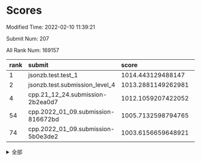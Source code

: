 # Scores

Modified Time: 2022-02-10 11:39:21

Submit Num: 207

All Rank Num: 169157

| rank |               submit               |       score        |       sigma        | pk_num |
| :--- | :--------------------------------- | :----------------- | :----------------- | :----- |
| 1    | jsonzb.test.test_1                 | 1014.443129488147  | 0.8565820950208595 | 3271   |
| 2    | jsonzb.test.submission_level_4     | 1013.2881149262981 | 0.8014933572110265 | 3269   |
| 4    | cpp.21_12_24.submission-2b2ea0d7   | 1012.1059207422052 | 0.7836672309434856 | 3269   |
| 54   | cpp.2022_01_09.submission-816672bd | 1005.7132598794765 | 0.7325745028347084 | 3273   |
| 74   | cpp.2022_01_09.submission-5b0e3de2 | 1003.6156659648921 | 0.717802554159316  | 3271   |


<details>
<summary>全部</summary>

| rank |                 submit                 |       score        |       sigma        | pk_num |
| :--- | :------------------------------------- | :----------------- | :----------------- | :----- |
| 1    | jsonzb.test.test_1                     | 1014.443129488147  | 0.8565820950208595 | 3271   |
| 2    | jsonzb.test.submission_level_4         | 1013.2881149262981 | 0.8014933572110265 | 3269   |
| 3    | gobigger.level_3.submission_level_3_8  | 1012.1348019669003 | 0.8015975760517577 | 3272   |
| 4    | cpp.21_12_24.submission-2b2ea0d7       | 1012.1059207422052 | 0.7836672309434856 | 3269   |
| 5    | gobigger.level_3.submission_level_3_42 | 1011.8536125789127 | 0.7594210642395328 | 3270   |
| 6    | gobigger.level_3.submission_level_3_34 | 1011.731209633678  | 0.7671049447951689 | 3269   |
| 7    | gobigger.level_3.submission_level_3_48 | 1011.2942127579954 | 0.7844667838366265 | 3267   |
| 8    | gobigger.level_3.submission_level_3_46 | 1011.1819739647871 | 0.7794046978580655 | 3272   |
| 9    | gobigger.level_3.submission_level_3_36 | 1011.0274915317343 | 0.7864737593762742 | 3276   |
| 10   | gobigger.level_3.submission_level_3_17 | 1010.6648036862198 | 0.7430601058335227 | 3271   |
| 11   | gobigger.level_3.submission_level_3_23 | 1010.5929771027388 | 0.7490648804014078 | 3270   |
| 12   | gobigger.level_3.submission_level_3_10 | 1010.5882815705743 | 0.7662955788862982 | 3273   |
| 13   | gobigger.level_3.submission_level_3_12 | 1010.5653573589916 | 0.79474141784343   | 3268   |
| 14   | gobigger.level_3.submission_level_3_25 | 1010.4908726443849 | 0.7491075549123749 | 3272   |
| 15   | gobigger.level_3.submission_level_3_26 | 1010.3342836303061 | 0.8048081751724446 | 3271   |
| 16   | gobigger.level_3.submission_level_3_31 | 1010.2785551685556 | 0.7632181422515482 | 3273   |
| 17   | gobigger.level_3.submission_level_3_9  | 1010.2738804181306 | 0.7695253822609136 | 3267   |
| 18   | gobigger.level_3.submission_level_3_19 | 1010.2555000605743 | 0.7711389942265875 | 3270   |
| 19   | gobigger.level_3.submission_level_3_28 | 1010.2255705776183 | 0.7417863843960244 | 3264   |
| 20   | gobigger.level_3.submission_level_3_43 | 1010.2113221987861 | 0.7582199671475285 | 3271   |
| 21   | gobigger.level_3.submission_level_3_7  | 1010.1985904152956 | 0.7427251033612813 | 3268   |
| 22   | gobigger.level_3.submission_level_3_22 | 1010.1325482800015 | 0.7427365431307192 | 3267   |
| 23   | gobigger.level_3.submission_level_3_13 | 1010.118262630871  | 0.7678847458406715 | 3272   |
| 24   | gobigger.level_3.submission_level_3_45 | 1010.0245752673194 | 0.7660125389497332 | 3265   |
| 25   | gobigger.level_3.submission_level_3_38 | 1009.9873106051508 | 0.7550766579687921 | 3269   |
| 26   | gobigger.level_3.submission_level_3_41 | 1009.9707032316338 | 0.7572346795734095 | 3272   |
| 27   | gobigger.level_3.submission_level_3_35 | 1009.9551071893485 | 0.7366602306283159 | 3268   |
| 28   | gobigger.level_3.submission_level_3_0  | 1009.9484639625291 | 0.7524761872854385 | 3270   |
| 29   | gobigger.level_3.submission_level_3_39 | 1009.9294930807425 | 0.7407929842471972 | 3272   |
| 30   | gobigger.level_3.submission_level_3_11 | 1009.9263523926564 | 0.7506746239710658 | 3275   |
| 31   | gobigger.level_3.submission_level_3_1  | 1009.719359346087  | 0.7614359662855557 | 3269   |
| 32   | gobigger.level_3.submission_level_3_30 | 1009.6916108876947 | 0.7545439301555559 | 3273   |
| 33   | gobigger.level_3.submission_level_3_40 | 1009.6752064454666 | 0.7691800932877986 | 3266   |
| 34   | gobigger.level_3.submission_level_3_6  | 1009.5930791445187 | 0.7392443323713584 | 3274   |
| 35   | gobigger.level_3.submission_level_3_3  | 1009.5774196177873 | 0.7435926996217217 | 3269   |
| 36   | gobigger.level_3.submission_level_3_2  | 1009.5476130244258 | 0.7487067720651481 | 3267   |
| 37   | gobigger.level_3.submission_level_3_15 | 1009.5276439212437 | 0.7705821530682591 | 3268   |
| 38   | gobigger.level_3.submission_level_3_27 | 1009.5060293793681 | 0.7236522464823242 | 3267   |
| 39   | gobigger.level_3.submission_level_3_5  | 1009.4962066998954 | 0.7393497979396525 | 3266   |
| 40   | gobigger.level_3.submission_level_3_4  | 1009.4721756593138 | 0.7600505086183164 | 3266   |
| 41   | gobigger.level_3.submission_level_3_49 | 1009.4413835130985 | 0.7389987687019519 | 3271   |
| 42   | gobigger.level_3.submission_level_3_20 | 1009.3315148865105 | 0.7471630536469792 | 3269   |
| 43   | gobigger.level_3.submission_level_3_18 | 1009.3004540135458 | 0.7506164657778248 | 3268   |
| 44   | gobigger.level_3.submission_level_3_37 | 1009.2627587647086 | 0.7388375022007717 | 3269   |
| 45   | gobigger.level_3.submission_level_3_47 | 1009.2355541480371 | 0.7636503397246509 | 3263   |
| 46   | gobigger.level_3.submission_level_3_32 | 1009.1628910760451 | 0.7669735741262489 | 3272   |
| 47   | gobigger.level_3.submission_level_3_29 | 1009.0646299203773 | 0.7408434470188918 | 3268   |
| 48   | gobigger.level_3.submission_level_3_16 | 1009.0377269078074 | 0.7461492050154933 | 3265   |
| 49   | gobigger.level_3.submission_level_3_24 | 1009.0373568276328 | 0.7409304814578819 | 3270   |
| 50   | gobigger.level_3.submission_level_3_44 | 1009.0276368181895 | 0.7461886816330227 | 3272   |
| 51   | gobigger.level_3.submission_level_3_21 | 1008.7038918860248 | 0.7432057134357036 | 3275   |
| 52   | gobigger.level_3.submission_level_3_14 | 1008.6467625161839 | 0.7328030077780626 | 3268   |
| 53   | gobigger.level_3.submission_level_3_33 | 1008.598897679022  | 0.7465461652339189 | 3270   |
| 54   | cpp.2022_01_09.submission-816672bd     | 1005.7132598794765 | 0.7325745028347084 | 3273   |
| 55   | gobigger.level_1.submission_level_1_21 | 1004.853958685375  | 0.715842134467311  | 3268   |
| 56   | gobigger.level_1.submission_level_1_10 | 1004.7292532710243 | 0.735200650493669  | 3272   |
| 57   | gobigger.level_1.submission_level_1_48 | 1004.4345679410693 | 0.7178322352869525 | 3265   |
| 58   | gobigger.level_1.submission_level_1_31 | 1004.4136812656421 | 0.7314637005346908 | 3267   |
| 59   | gobigger.level_1.submission_level_1_28 | 1004.3088347030932 | 0.7212877870265095 | 3270   |
| 60   | gobigger.level_1.submission_level_1_1  | 1004.2382640427803 | 0.7181474973485352 | 3265   |
| 61   | gobigger.level_1.submission_level_1_33 | 1004.1881036010634 | 0.7042577139573891 | 3267   |
| 62   | gobigger.level_1.submission_level_1_49 | 1004.0496990129899 | 0.710196445411354  | 3267   |
| 63   | gobigger.level_1.submission_level_1_43 | 1003.984767097626  | 0.7221371276270694 | 3271   |
| 64   | gobigger.level_1.submission_level_1_19 | 1003.9829657044933 | 0.7182239424860812 | 3262   |
| 65   | gobigger.level_1.submission_level_1_27 | 1003.9269731096181 | 0.7299763235955667 | 3264   |
| 66   | gobigger.level_1.submission_level_1_16 | 1003.8848976800418 | 0.7112737587136349 | 3269   |
| 67   | gobigger.level_1.submission_level_1_18 | 1003.831858951865  | 0.717098475433762  | 3266   |
| 68   | gobigger.level_1.submission_level_1_26 | 1003.8190126971414 | 0.7107886712532395 | 3270   |
| 69   | gobigger.level_1.submission_level_1_35 | 1003.8061130269473 | 0.7242735215802023 | 3273   |
| 70   | gobigger.level_1.submission_level_1_2  | 1003.7904508269041 | 0.7194391656823167 | 3269   |
| 71   | gobigger.level_1.submission_level_1_6  | 1003.7675081925563 | 0.7222212366759103 | 3270   |
| 72   | gobigger.level_1.submission_level_1_5  | 1003.7478499014882 | 0.725188685407888  | 3263   |
| 73   | gobigger.level_1.submission_level_1_29 | 1003.6367432110197 | 0.7250679396132909 | 3265   |
| 74   | cpp.2022_01_09.submission-5b0e3de2     | 1003.6156659648921 | 0.717802554159316  | 3271   |
| 75   | gobigger.level_1.submission_level_1_32 | 1003.5870228340315 | 0.7321292640826074 | 3268   |
| 76   | gobigger.level_1.submission_level_1_41 | 1003.5684172480488 | 0.7155846449187602 | 3273   |
| 77   | gobigger.level_1.submission_level_1_34 | 1003.3714047962774 | 0.7198790541362984 | 3265   |
| 78   | gobigger.level_1.submission_level_1_20 | 1003.3610079818009 | 0.7140629825652839 | 3266   |
| 79   | gobigger.level_1.submission_level_1_11 | 1003.2947635562674 | 0.7002091609601312 | 3268   |
| 80   | gobigger.level_1.submission_level_1_4  | 1003.2939765504508 | 0.7133461899599917 | 3270   |
| 81   | gobigger.level_1.submission_level_1_23 | 1003.1847114192582 | 0.7231433924306254 | 3269   |
| 82   | gobigger.level_1.submission_level_1_42 | 1003.0985066589557 | 0.7202690307387195 | 3269   |
| 83   | gobigger.level_1.submission_level_1_22 | 1003.0953341923259 | 0.7177622122617454 | 3268   |
| 84   | gobigger.level_1.submission_level_1_14 | 1003.0884165074041 | 0.7168173351265268 | 3274   |
| 85   | gobigger.level_1.submission_level_1_3  | 1003.0208152875421 | 0.7239871496131675 | 3269   |
| 86   | gobigger.level_1.submission_level_1_13 | 1002.9389637157125 | 0.7034932896967433 | 3265   |
| 87   | gobigger.level_1.submission_level_1_9  | 1002.9243269845574 | 0.7246378575215696 | 3270   |
| 88   | gobigger.level_1.submission_level_1_36 | 1002.9110299418156 | 0.7097385641087792 | 3264   |
| 89   | gobigger.level_1.submission_level_1_46 | 1002.8969279718699 | 0.7091637823291631 | 3264   |
| 90   | gobigger.level_1.submission_level_1_44 | 1002.8442868801911 | 0.7166863584064189 | 3269   |
| 91   | gobigger.level_1.submission_level_1_7  | 1002.8219929592    | 0.7107973415476869 | 3269   |
| 92   | gobigger.level_1.submission_level_1_15 | 1002.7620008301222 | 0.7220717764315056 | 3264   |
| 93   | gobigger.level_1.submission_level_1_12 | 1002.7336616316796 | 0.7212839134369841 | 3270   |
| 94   | gobigger.level_1.submission_level_1_30 | 1002.7122458770713 | 0.707747050246921  | 3267   |
| 95   | gobigger.level_1.submission_level_1_39 | 1002.6723402028427 | 0.7146769803282662 | 3269   |
| 96   | gobigger.level_1.submission_level_1_8  | 1002.6028441149873 | 0.7173014677828533 | 3269   |
| 97   | gobigger.level_1.submission_level_1_40 | 1002.5036808328006 | 0.7284371458232518 | 3267   |
| 98   | gobigger.level_1.submission_level_1_17 | 1002.4796709564506 | 0.7194957208644335 | 3272   |
| 99   | gobigger.level_1.submission_level_1_0  | 1002.3804480422633 | 0.7039144004313954 | 3267   |
| 100  | gobigger.level_1.submission_level_1_37 | 1002.3244225758485 | 0.7194186147475802 | 3271   |
| 101  | gobigger.level_1.submission_level_1_38 | 1002.2601152787064 | 0.7154222731105204 | 3262   |
| 102  | gobigger.level_1.submission_level_1_25 | 1001.9656969844985 | 0.705415001911642  | 3269   |
| 103  | gobigger.level_1.submission_level_1_45 | 1001.6857538659243 | 0.7166837799287519 | 3269   |
| 104  | gobigger.level_1.submission_level_1_47 | 1001.4963339543036 | 0.7126711236209909 | 3271   |
| 105  | gobigger.level_1.submission_level_1_24 | 1001.216574080315  | 0.7158037821823224 | 3265   |
| 106  | gobigger.random.submission_random_16   | 997.0115382338392  | 0.7110171881625277 | 3268   |
| 107  | gobigger.random.submission_random_7    | 997.007572102379   | 0.7074528326762571 | 3271   |
| 108  | gobigger.random.submission_random_20   | 996.8994368839768  | 0.718457505442587  | 3265   |
| 109  | gobigger.random.submission_random_0    | 996.774656745244   | 0.7161231367645096 | 3268   |
| 110  | gobigger.random.submission_random_14   | 996.7444014355907  | 0.7173574344817445 | 3268   |
| 111  | gobigger.random.submission_random_28   | 996.5776540873115  | 0.7109664130391403 | 3269   |
| 112  | gobigger.random.submission_random_19   | 996.5689393302561  | 0.7250798088735186 | 3266   |
| 113  | gobigger.random.submission_random_38   | 996.5303175827866  | 0.6999992967112056 | 3272   |
| 114  | gobigger.random.submission_random_26   | 996.4902681349338  | 0.7118526928944943 | 3266   |
| 115  | gobigger.random.submission_random_32   | 996.410510846145   | 0.712396228081831  | 3267   |
| 116  | gobigger.random.submission_random_24   | 996.3969018589364  | 0.7044936108816221 | 3269   |
| 117  | gobigger.random.submission_random_12   | 996.2356167057271  | 0.7204635651900462 | 3269   |
| 118  | gobigger.random.submission_random_48   | 996.1886657295569  | 0.7179805968982469 | 3274   |
| 119  | gobigger.random.submission_random_31   | 996.1545072859188  | 0.6966284199798318 | 3272   |
| 120  | gobigger.random.submission_random_8    | 996.1269535620945  | 0.7075351061656912 | 3268   |
| 121  | gobigger.random.submission_random_45   | 996.0846858776883  | 0.7054718195907238 | 3270   |
| 122  | gobigger.random.submission_random_1    | 996.040982047838   | 0.7032866284593989 | 3269   |
| 123  | gobigger.random.submission_random_46   | 995.9993889722965  | 0.7178329508859741 | 3269   |
| 124  | gobigger.random.submission_random_33   | 995.9939718556698  | 0.7251476384649965 | 3268   |
| 125  | gobigger.random.submission_random_10   | 995.9812930056363  | 0.7213143353171784 | 3271   |
| 126  | gobigger.random.submission_random_27   | 995.9717677402862  | 0.6944777675909666 | 3271   |
| 127  | gobigger.random.submission_random_22   | 995.8948706710977  | 0.7191210984106076 | 3267   |
| 128  | gobigger.random.submission_random_23   | 995.8273640659498  | 0.7064707422195566 | 3267   |
| 129  | gobigger.random.submission_random_2    | 995.7590636068956  | 0.7192627295115623 | 3273   |
| 130  | gobigger.random.submission_random_6    | 995.7589502873648  | 0.7218633108844058 | 3274   |
| 131  | gobigger.random.submission_random_39   | 995.7459653190089  | 0.7032839194670251 | 3266   |
| 132  | gobigger.random.submission_random_36   | 995.7198924508469  | 0.704071741428724  | 3269   |
| 133  | gobigger.random.submission_random_40   | 995.7168246687878  | 0.7090346617129346 | 3273   |
| 134  | gobigger.random.submission_random_37   | 995.6437908047561  | 0.7078394782453581 | 3269   |
| 135  | gobigger.random.submission_random_47   | 995.6194321806287  | 0.7082953055964623 | 3267   |
| 136  | gobigger.random.submission_random_17   | 995.6100299819875  | 0.7074350431097455 | 3269   |
| 137  | gobigger.random.submission_random_44   | 995.5264308357904  | 0.7155074193386588 | 3265   |
| 138  | gobigger.random.submission_random_34   | 995.5006520190221  | 0.7235265614823334 | 3267   |
| 139  | gobigger.random.submission_random_35   | 995.4911324436151  | 0.7211477932136688 | 3267   |
| 140  | gobigger.random.submission_random_4    | 995.4741588737053  | 0.7082867146419854 | 3268   |
| 141  | gobigger.random.submission_random_29   | 995.4578382340682  | 0.7169734692749845 | 3269   |
| 142  | gobigger.random.submission_random_9    | 995.4320964036135  | 0.7197164072071963 | 3268   |
| 143  | gobigger.random.submission_random_25   | 995.4011260468599  | 0.7045071430036683 | 3265   |
| 144  | gobigger.random.submission_random_43   | 995.3167746897096  | 0.7154268305181869 | 3266   |
| 145  | gobigger.random.submission_random_11   | 995.2944839320713  | 0.7122683655672025 | 3269   |
| 146  | gobigger.random.submission_random_42   | 995.2480109417326  | 0.7075725452608838 | 3272   |
| 147  | gobigger.random.submission_random_41   | 995.2094047556386  | 0.7045288868717409 | 3271   |
| 148  | gobigger.random.submission_random_3    | 995.2024576209445  | 0.7106076017096411 | 3268   |
| 149  | gobigger.random.submission_random_30   | 995.0000961515691  | 0.7199019978061475 | 3268   |
| 150  | gobigger.random.submission_random_21   | 994.7196417322261  | 0.7115675616554803 | 3272   |
| 151  | gobigger.random.submission_random_5    | 994.6511090165911  | 0.719144018546859  | 3273   |
| 152  | gobigger.random.submission_random_18   | 994.6317480470185  | 0.711261033402523  | 3269   |
| 153  | gobigger.random.submission_random_49   | 994.4580185412888  | 0.7057322063976731 | 3269   |
| 154  | gobigger.random.submission_random_13   | 994.4390072044343  | 0.707873479929703  | 3268   |
| 155  | gobigger.random.submission_random_15   | 994.4250099588477  | 0.7151152018398874 | 3267   |
| 156  | gobigger.level_2.submission_level_2_2  | 994.0476519386337  | 0.7372703159177438 | 3270   |
| 157  | gobigger.level_2.submission_level_2_8  | 993.7091895226831  | 0.7455678874870701 | 3267   |
| 158  | gobigger.level_2.submission_level_2_49 | 993.4831525499997  | 0.7297547727047222 | 3264   |
| 159  | gobigger.level_2.submission_level_2_3  | 993.2816527223446  | 0.7287996515629932 | 3273   |
| 160  | gobigger.level_2.submission_level_2_35 | 993.1962572653978  | 0.7431505013260625 | 3270   |
| 161  | gobigger.level_2.submission_level_2_12 | 993.0965626900795  | 0.7272693638549522 | 3274   |
| 162  | gobigger.level_2.submission_level_2_19 | 992.9033513808643  | 0.7411312713373959 | 3262   |
| 163  | gobigger.level_2.submission_level_2_7  | 992.8792689225813  | 0.7497070381802678 | 3270   |
| 164  | gobigger.level_2.submission_level_2_48 | 992.8448842080822  | 0.7224101605116942 | 3272   |
| 165  | gobigger.level_2.submission_level_2_46 | 992.7790960864172  | 0.7423361367698447 | 3264   |
| 166  | gobigger.level_2.submission_level_2_29 | 992.7628990752528  | 0.7576728087332188 | 3270   |
| 167  | gobigger.level_2.submission_level_2_40 | 992.7626992661644  | 0.7261087533380143 | 3266   |
| 168  | gobigger.level_2.submission_level_2_0  | 992.6645458237068  | 0.7280262054569986 | 3268   |
| 169  | gobigger.level_2.submission_level_2_9  | 992.6435847112394  | 0.7311787297790411 | 3268   |
| 170  | gobigger.level_2.submission_level_2_13 | 992.6072407804046  | 0.7412826005163111 | 3269   |
| 171  | gobigger.level_2.submission_level_2_43 | 992.5561108353287  | 0.7328475411434093 | 3269   |
| 172  | gobigger.level_2.submission_level_2_11 | 992.4865193058973  | 0.7338687346791941 | 3268   |
| 173  | gobigger.level_2.submission_level_2_27 | 992.4613085035259  | 0.7402206095823765 | 3274   |
| 174  | gobigger.level_2.submission_level_2_45 | 992.4551262837682  | 0.7560420647468195 | 3265   |
| 175  | gobigger.level_2.submission_level_2_10 | 992.4288549680358  | 0.7462291309101936 | 3268   |
| 176  | gobigger.level_2.submission_level_2_20 | 992.4199323638736  | 0.7365464836803062 | 3263   |
| 177  | gobigger.level_2.submission_level_2_15 | 992.3932598721099  | 0.7381787790099156 | 3260   |
| 178  | gobigger.level_2.submission_level_2_44 | 992.3854404551595  | 0.7300384810718631 | 3269   |
| 179  | gobigger.level_2.submission_level_2_17 | 992.3833469009091  | 0.7369068746913888 | 3270   |
| 180  | gobigger.level_2.submission_level_2_22 | 992.2736166444633  | 0.7549254916567527 | 3269   |
| 181  | gobigger.level_2.submission_level_2_6  | 992.2470096905499  | 0.7636204276477394 | 3266   |
| 182  | gobigger.level_2.submission_level_2_18 | 992.2184276550084  | 0.7396393716953212 | 3269   |
| 183  | gobigger.level_2.submission_level_2_1  | 992.2044443179295  | 0.7477757930785198 | 3268   |
| 184  | gobigger.level_2.submission_level_2_39 | 992.198323887184   | 0.7366834875307832 | 3269   |
| 185  | gobigger.level_2.submission_level_2_21 | 992.1921171408808  | 0.7475084090825215 | 3269   |
| 186  | gobigger.level_2.submission_level_2_24 | 992.1793368657358  | 0.7428994561312907 | 3271   |
| 187  | gobigger.level_2.submission_level_2_33 | 992.1156537712187  | 0.738049667758092  | 3272   |
| 188  | gobigger.level_2.submission_level_2_37 | 992.0159510043618  | 0.7441767986254939 | 3267   |
| 189  | gobigger.level_2.submission_level_2_38 | 991.9764482427557  | 0.7262357993142214 | 3272   |
| 190  | gobigger.level_2.submission_level_2_30 | 991.9546084624317  | 0.7415449682759325 | 3269   |
| 191  | gobigger.level_2.submission_level_2_26 | 991.8100840554225  | 0.7384699552007006 | 3270   |
| 192  | gobigger.level_2.submission_level_2_34 | 991.7333603809319  | 0.7471333820840669 | 3270   |
| 193  | gobigger.level_2.submission_level_2_5  | 991.645078446831   | 0.7687669425209689 | 3269   |
| 194  | gobigger.level_2.submission_level_2_23 | 991.6263391414159  | 0.7744539438034861 | 3264   |
| 195  | gobigger.level_2.submission_level_2_28 | 991.5764949044177  | 0.7494715495808828 | 3270   |
| 196  | gobigger.level_2.submission_level_2_47 | 991.5206676890214  | 0.7448951356970653 | 3267   |
| 197  | gobigger.level_2.submission_level_2_16 | 991.4949671333906  | 0.7452287568689466 | 3273   |
| 198  | gobigger.level_2.submission_level_2_14 | 991.4297395714487  | 0.7583955228774758 | 3270   |
| 199  | gobigger.level_2.submission_level_2_25 | 991.3489616065282  | 0.7450556654487187 | 3269   |
| 200  | gobigger.level_2.submission_level_2_36 | 991.2976375784856  | 0.741836609816431  | 3267   |
| 201  | gobigger.level_2.submission_level_2_4  | 991.0786268303577  | 0.7608099683565788 | 3267   |
| 202  | gobigger.level_2.submission_level_2_31 | 990.7010166950143  | 0.7454695224588216 | 3274   |
| 203  | gobigger.level_2.submission_level_2_32 | 990.6808705415797  | 0.7560388444168288 | 3272   |
| 204  | gobigger.level_2.submission_level_2_42 | 990.4566115601481  | 0.7759925160719293 | 3268   |
| 205  | gobigger.level_2.submission_level_2_41 | 990.3556046808969  | 0.7605485747812715 | 3266   |
| 206  | gobigger.none.submission_none_0        | 978.8524386039697  | 1.2256003072119461 | 3265   |
| 207  | gobigger.none.submission_none_1        | 978.4441745644341  | 1.2132289575344406 | 3264   |

</details>